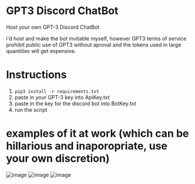 # GPT3 Discord ChatBot
 Host your own GPT-3 Discord ChatBot
 
 i'd host and make the bot invitable myself, however GPT3 terms of service prohibit public use of GPT3 without aproval and the tokens used in large quantities will get expensive.
 
 # Instructions
 
 1. ```pip3 install -r requirements.txt```
 2. paste in your GPT-3 key into ApiKey.txt
 3. paste in the key for the discord bot into BotKey.txt
 4. run the script


# examples of it at work (which can be hillarious and inaporopriate, use your own discretion)
![image](https://user-images.githubusercontent.com/20630248/141683768-1025d29d-9ffd-4a00-a1f8-fcc0e4976106.png)
![image](https://user-images.githubusercontent.com/20630248/141683814-8695d366-d5b2-43a9-b9c2-4b7979d0ab5d.png)
![image](https://user-images.githubusercontent.com/20630248/141683909-a1e4d213-7e12-4cf8-bfa2-12e334e68123.png)


